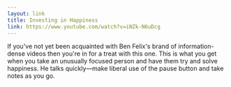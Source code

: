 ```yaml
---
layout: link
title: Investing in Happiness
link: https://www.youtube.com/watch?v=iNZk-N6uDcg
---
```


If you've not yet been acquainted with Ben Felix's brand of information-dense videos then you're in for a treat with this one. This is what you get when you take an unusually focused person and have them try and solve happiness. He talks quickly&mdash;make liberal use of the pause button and take notes as you go.
